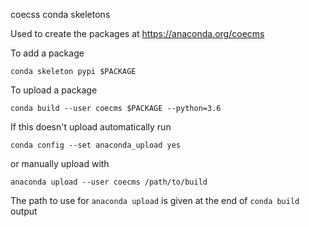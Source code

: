 coecss conda skeletons

Used to create the packages at https://anaconda.org/coecms

To add a package

    conda skeleton pypi $PACKAGE

To upload a package

    conda build --user coecms $PACKAGE --python=3.6

If this doesn't upload automatically run

    conda config --set anaconda_upload yes

or manually upload with

    anaconda upload --user coecms /path/to/build

The path to use for `anaconda upload` is given at the end of `conda build` output
